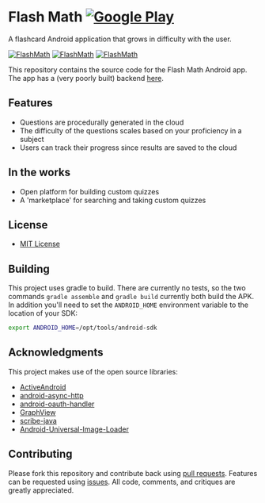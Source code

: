 # Flash Math [![Google Play](http://developer.android.com/images/brand/en_generic_rgb_wo_45.png)](https://play.google.com/store/apps/details?id=com.flashmath)

A flashcard Android application that grows in difficulty with the user.

[![FlashMath](http://i.imgur.com/BhiuWgv.png)](http://github.com/arolan/flashmath) [![FlashMath](http://i.imgur.com/40qRQkK.png)](http://github.com/arolan/flashmath) [![FlashMath](http://i.imgur.com/Sjibrd4.png)](http://github.com/arolan/flashmath)

This repository contains the source code for the Flash Math Android app. The app has a (very poorly built) backend [here](https://github.com/whoshuu/flashmathserver).

## Features

* Questions are procedurally generated in the cloud
* The difficulty of the questions scales based on your proficiency in a subject
* Users can track their progress since results are saved to the cloud

## In the works

* Open platform for building custom quizzes
* A 'marketplace' for searching and taking custom quizzes

## License

* [MIT License](https://github.com/arolan/flashmath/blob/master/LICENSE.txt)

## Building

This project uses gradle to build. There are currently no tests, so the two commands `gradle assemble` and `gradle build` currently both build the APK. In addition you'll need to set the `ANDROID_HOME` environment variable to the location of your SDK:

```bash
export ANDROID_HOME=/opt/tools/android-sdk
```

## Acknowledgments

This project makes use of the open source libraries:

* [ActiveAndroid](https://github.com/pardom/ActiveAndroid)
* [android-async-http](https://github.com/loopj/android-async-http)
* [android-oauth-handler](https://github.com/thecodepath/android-oauth-handler)
* [GraphView](https://github.com/jjoe64/GraphView)
* [scribe-java](https://github.com/fernandezpablo85/scribe-java)
* [Android-Universal-Image-Loader](https://github.com/nostra13/Android-Universal-Image-Loader)

## Contributing

Please fork this repository and contribute back using [pull requests](https://github.com/arolan/flashmath/pulls). Features can be requested using [issues](https://github.com/arolan/flashmath/issues). All code, comments, and critiques are greatly appreciated.
